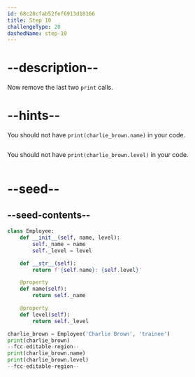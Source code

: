 ```yaml
---
id: 68c28cfab52fef6913d18166
title: Step 10
challengeType: 20
dashedName: step-10
---
```


# --description--

Now remove the last two `print` calls.

# --hints--

You should not have `print(charlie_brown.name)` in your code.

```js

```

You should not have `print(charlie_brown.level)` in your code.

```js

```

# --seed--

## --seed-contents--

```py
class Employee:
    def __init__(self, name, level):
        self._name = name
        self._level = level

    def __str__(self):
        return f'{self.name}: {self.level}'

    @property
    def name(self):
        return self._name

    @property
    def level(self):
        return self._level

charlie_brown = Employee('Charlie Brown', 'trainee')
print(charlie_brown)
--fcc-editable-region--
print(charlie_brown.name)
print(charlie_brown.level)
--fcc-editable-region--
```
